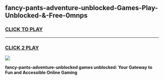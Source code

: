 
## fancy-pants-adventure-unblocked-Games-Play-Unblocked-&-Free-0mnps
<h3>
<a href="https://premium76.site?title=fancy-pants-adventure-unblocked&ref=24A">CLICK TO PLAY</a></h3>
<hr>

<h3>
<a href="https://premium76.site?title=fancy-pants-adventure-unblocked&ref=24A">CLICK 2 PLAY</a>
  
</h3>

<a href="https://premium76.site?title=fancy-pants-adventure-unblocked&ref=24A"><img src="https://clearcache.store/games.png"></a>


**fancy-pants-adventure-unblocked games unblocked: Your Gateway to Fun and Accessible Online Gaming**
